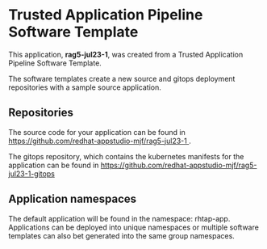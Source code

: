 # Trusted Application Pipeline Software Template

This application, **rag5-jul23-1**, was created from a Trusted Application Pipeline Software Template.

The software templates create a new source and gitops deployment repositories with a sample source application. 

## Repositories

The source code for your application can be found in [https://github.com/redhat-appstudio-mjf/rag5-jul23-1 ](https://github.com/redhat-appstudio-mjf/rag5-jul23-1 ).
 
The gitops repository, which contains the kubernetes manifests for the application can be found in 
[https://github.com/redhat-appstudio-mjf/rag5-jul23-1-gitops ](https://github.com/redhat-appstudio-mjf/rag5-jul23-1-gitops ) 

## Application namespaces 

The default application will be found in the namespace: rhtap-app. Applications can be deployed into unique namespaces or multiple software templates can also bet generated into the same group namespaces.  
